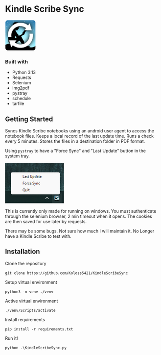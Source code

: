# Kindle Scribe Sync

![Kindle Scribe Sync Icon](https://github.com/Koloss5421/KindleScribeSync/blob/main/KindleScribeSyncIcon.png?raw=true)

### Built with
 - Python 3.13
 - Requests
 - Selenium
 - img2pdf
 - pystray
 - schedule
 - tarfile

## Getting Started
Syncs Kindle Scribe notebooks using an android user agent to access the notebook files. 
Keeps a local record of the last update time. Runs a check every 5 minutes.
Stores the files in a destination folder in PDF format.

Using `pystray` to have a "Force Sync" and "Last Update" button in the system tray.

![Kindle Scribe Sync Screenshot](https://github.com/Koloss5421/KindleScribeSync/blob/main/docs/screenshot.png?raw=true)

This is currently only made for running on windows. 
You must authenticate through the selenium browser, 2 min timeout when it opens.
The cookies are then saved for use later by requests.

There may be some bugs. Not sure how much I will maintain it.
No Longer have a Kindle Scribe to test with.

## Installation

Clone the repository
```
git clone https://github.com/Koloss5421/KindleScribeSync
```

Setup virtual environment
```
python3 -m venv ./venv
```

Active virtual environment
```
./venv/Scripts/activate
```

Install requirements
```
pip install -r requirements.txt
```

Run it!
```
python .\KindleScribeSync.py
```

